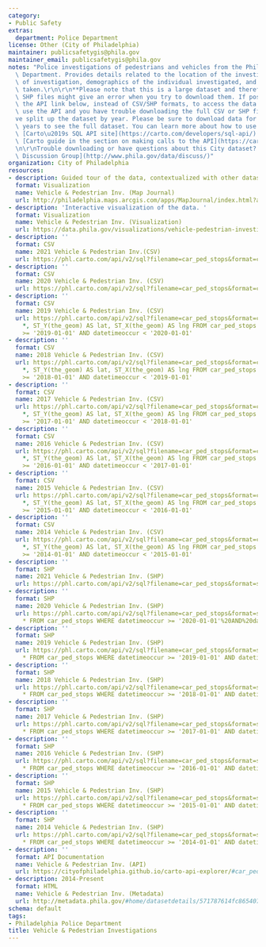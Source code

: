 ```yaml
---
category:
- Public Safety
extras:
  department: Police Department
license: Other (City of Philadelphia)
maintainer: publicsafetygis@phila.gov
maintainer_email: publicsafetygis@phila.gov
notes: "Police investigations of pedestrians and vehicles from the Philadelphia Police\
  \ Department. Provides details related to the location of the investigation, type\
  \ of investigation, demographics of the individual investigated, and the actions\
  \ taken.\r\n\r\n**Please note that this is a large dataset and therefore CSV and\
  \ SHP files might give an error when you try to download them. If possible, use\
  \ the API link below, instead of CSV/SHP formats, to access the data. If you can't\
  \ use the API and you have trouble downloading the full CSV or SHP files, we\u2019\
  ve split up the dataset by year. Please be sure to download data for all of the\
  \ years to see the full dataset. You can learn more about how to use the API at\
  \ [Carto\u2019s SQL API site](https://carto.com/developers/sql-api/) and in the\
  \ [Carto guide in the section on making calls to the API](https://carto.com/developers/sql-api/guides/making-calls/).**\r\
  \n\r\nTrouble downloading or have questions about this City dataset? Visit the [OpenDataPhilly\
  \ Discussion Group](http://www.phila.gov/data/discuss/)"
organization: City of Philadelphia
resources:
- description: Guided tour of the data, contextualized with other datasets
  format: Visualization
  name: Vehicle & Pedestrian Inv. (Map Journal)
  url: http://philadelphia.maps.arcgis.com/apps/MapJournal/index.html?appid=d498be2dde18426193679f5e9ce0e6e5
- description: 'Interactive visualization of the data. '
  format: Visualization
  name: Vehicle & Pedestrian Inv. (Visualization)
  url: https://data.phila.gov/visualizations/vehicle-pedestrian-investigations
- description: ''
  format: CSV
  name: 2021 Vehicle & Pedestrian Inv.(CSV)
  url: https://phl.carto.com/api/v2/sql?filename=car_ped_stops&format=csv&skipfields=cartodb_id,the_geom,the_geom_webmercator&q=SELECT%20*,%20ST_Y(the_geom)%20AS%20lat,%20ST_X(the_geom)%20AS%20lng%20FROM%20car_ped_stops%20WHERE%20datetimeoccur%20%3E=%20%272021-01-01%27
- description: ''
  format: CSV
  name: 2020 Vehicle & Pedestrian Inv. (CSV)
  url: https://phl.carto.com/api/v2/sql?filename=car_ped_stops&format=csv&skipfields=cartodb_id,the_geom,the_geom_webmercator&q=SELECT%20*,%20ST_Y(the_geom)%20AS%20lat,%20ST_X(the_geom)%20AS%20lng%20FROM%20car_ped_stops%20WHERE%20datetimeoccur%20%3E=%20%272020-01-01%27%20AND%20datetimeoccur%20%3C%20%272021-01-01%27
- description: ''
  format: CSV
  name: 2019 Vehicle & Pedestrian Inv. (CSV)
  url: https://phl.carto.com/api/v2/sql?filename=car_ped_stops&format=csv&skipfields=cartodb_id,the_geom,the_geom_webmercator&q=SELECT
    *, ST_Y(the_geom) AS lat, ST_X(the_geom) AS lng FROM car_ped_stops WHERE datetimeoccur
    >= '2019-01-01' AND datetimeoccur < '2020-01-01'
- description: ''
  format: CSV
  name: 2018 Vehicle & Pedestrian Inv. (CSV)
  url: https://phl.carto.com/api/v2/sql?filename=car_ped_stops&format=csv&skipfields=cartodb_id,the_geom,the_geom_webmercator&q=SELECT
    *, ST_Y(the_geom) AS lat, ST_X(the_geom) AS lng FROM car_ped_stops WHERE datetimeoccur
    >= '2018-01-01' AND datetimeoccur < '2019-01-01'
- description: ''
  format: CSV
  name: 2017 Vehicle & Pedestrian Inv. (CSV)
  url: https://phl.carto.com/api/v2/sql?filename=car_ped_stops&format=csv&skipfields=cartodb_id,the_geom,the_geom_webmercator&q=SELECT
    *, ST_Y(the_geom) AS lat, ST_X(the_geom) AS lng FROM car_ped_stops WHERE datetimeoccur
    >= '2017-01-01' AND datetimeoccur < '2018-01-01'
- description: ''
  format: CSV
  name: 2016 Vehicle & Pedestrian Inv. (CSV)
  url: https://phl.carto.com/api/v2/sql?filename=car_ped_stops&format=csv&skipfields=cartodb_id,the_geom,the_geom_webmercator&q=SELECT
    *, ST_Y(the_geom) AS lat, ST_X(the_geom) AS lng FROM car_ped_stops WHERE datetimeoccur
    >= '2016-01-01' AND datetimeoccur < '2017-01-01'
- description: ''
  format: CSV
  name: 2015 Vehicle & Pedestrian Inv. (CSV)
  url: https://phl.carto.com/api/v2/sql?filename=car_ped_stops&format=csv&skipfields=cartodb_id,the_geom,the_geom_webmercator&q=SELECT
    *, ST_Y(the_geom) AS lat, ST_X(the_geom) AS lng FROM car_ped_stops WHERE datetimeoccur
    >= '2015-01-01' AND datetimeoccur < '2016-01-01'
- description: ''
  format: CSV
  name: 2014 Vehicle & Pedestrian Inv. (CSV)
  url: https://phl.carto.com/api/v2/sql?filename=car_ped_stops&format=csv&skipfields=cartodb_id,the_geom,the_geom_webmercator&q=SELECT
    *, ST_Y(the_geom) AS lat, ST_X(the_geom) AS lng FROM car_ped_stops WHERE datetimeoccur
    >= '2014-01-01' AND datetimeoccur < '2015-01-01'
- description: ''
  format: SHP
  name: 2021 Vehicle & Pedestrian Inv. (SHP)
  url: https://phl.carto.com/api/v2/sql?filename=car_ped_stops&format=shp&skipfields=cartodb_id&q=SELECT%20*%20FROM%20car_ped_stops%20WHERE%20datetimeoccur%20%3E=%20%272021-01-01%27
- description: ''
  format: SHP
  name: 2020 Vehicle & Pedestrian Inv. (SHP)
  url: https://phl.carto.com/api/v2/sql?filename=car_ped_stops&format=shp&skipfields=cartodb_id&q=SELECT
    * FROM car_ped_stops WHERE datetimeoccur >= '2020-01-01'%20AND%20datetimeoccur%20%3C%20%272021-01-01%27
- description: ''
  format: SHP
  name: 2019 Vehicle & Pedestrian Inv. (SHP)
  url: https://phl.carto.com/api/v2/sql?filename=car_ped_stops&format=shp&skipfields=cartodb_id&q=SELECT
    * FROM car_ped_stops WHERE datetimeoccur >= '2019-01-01' AND datetimeoccur < '2020-01-01'
- description: ''
  format: SHP
  name: 2018 Vehicle & Pedestrian Inv. (SHP)
  url: https://phl.carto.com/api/v2/sql?filename=car_ped_stops&format=shp&skipfields=cartodb_id&q=SELECT
    * FROM car_ped_stops WHERE datetimeoccur >= '2018-01-01' AND datetimeoccur < '2019-01-01'
- description: ''
  format: SHP
  name: 2017 Vehicle & Pedestrian Inv. (SHP)
  url: https://phl.carto.com/api/v2/sql?filename=car_ped_stops&format=shp&skipfields=cartodb_id&q=SELECT
    * FROM car_ped_stops WHERE datetimeoccur >= '2017-01-01' AND datetimeoccur < '2018-01-01'
- description: ''
  format: SHP
  name: 2016 Vehicle & Pedestrian Inv. (SHP)
  url: https://phl.carto.com/api/v2/sql?filename=car_ped_stops&format=shp&skipfields=cartodb_id&q=SELECT
    * FROM car_ped_stops WHERE datetimeoccur >= '2016-01-01' AND datetimeoccur < '2017-01-01'
- description: ''
  format: SHP
  name: 2015 Vehicle & Pedestrian Inv. (SHP)
  url: https://phl.carto.com/api/v2/sql?filename=car_ped_stops&format=shp&skipfields=cartodb_id&q=SELECT
    * FROM car_ped_stops WHERE datetimeoccur >= '2015-01-01' AND datetimeoccur < '2016-01-01'
- description: ''
  format: SHP
  name: 2014 Vehicle & Pedestrian Inv. (SHP)
  url: https://phl.carto.com/api/v2/sql?filename=car_ped_stops&format=shp&skipfields=cartodb_id&q=SELECT
    * FROM car_ped_stops WHERE datetimeoccur >= '2014-01-01' AND datetimeoccur < '2015-01-01'
- description: ''
  format: API Documentation
  name: Vehicle & Pedestrian Inv. (API)
  url: https://cityofphiladelphia.github.io/carto-api-explorer/#car_ped_stops
- description: 2014-Present
  format: HTML
  name: Vehicle & Pedestrian Inv. (Metadata)
  url: http://metadata.phila.gov/#home/datasetdetails/571787614fc865407e3cf2b4/representationdetails/571787614fc865407e3cf2b8/
schema: default
tags:
- Philadelphia Police Department
title: Vehicle & Pedestrian Investigations
---
```

